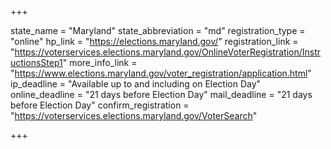 +++

state_name = "Maryland"
state_abbreviation = "md"
registration_type = "online"
hp_link = "https://elections.maryland.gov/"
registration_link = "https://voterservices.elections.maryland.gov/OnlineVoterRegistration/InstructionsStep1"
more_info_link = "https://www.elections.maryland.gov/voter_registration/application.html"
ip_deadline = "Available up to and including on Election Day"
online_deadline = "21 days before Election Day"
mail_deadline = "21 days before Election Day"
confirm_registration = "https://voterservices.elections.maryland.gov/VoterSearch"

+++